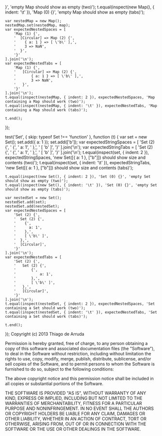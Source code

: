}', 'empty Map should show as empty (two)');
    t.equal(inspect(new Map(), { indent: '\t' }), 'Map (0) {}', 'empty Map should show as empty (tabs)');

    var nestedMap = new Map();
    nestedMap.set(nestedMap, map);
    var expectedNestedSpaces = [
        'Map (1) {',
        '  [Circular] => Map (2) {',
        '    { a: 1 } => [ \'b\' ],',
        '    3 => NaN',
        '  }',
        '}'
    ].join('\n');
    var expectedNestedTabs = [
        'Map (1) {',
        '	[Circular] => Map (2) {',
        '		{ a: 1 } => [ \'b\' ],',
        '		3 => NaN',
        '	}',
        '}'
    ].join('\n');
    t.equal(inspect(nestedMap, { indent: 2 }), expectedNestedSpaces, 'Map containing a Map should work (two)');
    t.equal(inspect(nestedMap, { indent: '\t' }), expectedNestedTabs, 'Map containing a Map should work (tabs)');

    t.end();
});

test('Set', { skip: typeof Set !== 'function' }, function (t) {
    var set = new Set();
    set.add({ a: 1 });
    set.add(['b']);
    var expectedStringSpaces = [
        'Set (2) {',
        '  {',
        '    a: 1',
        '  },',
        '  [ \'b\' ]',
        '}'
    ].join('\n');
    var expectedStringTabs = [
        'Set (2) {',
        '	{',
        '		a: 1',
        '	},',
        '	[ \'b\' ]',
        '}'
    ].join('\n');
    t.equal(inspect(set, { indent: 2 }), expectedStringSpaces, 'new Set([{ a: 1 }, ["b"]]) should show size and contents (two)');
    t.equal(inspect(set, { indent: '\t' }), expectedStringTabs, 'new Set([{ a: 1 }, ["b"]]) should show size and contents (tabs)');

    t.equal(inspect(new Set(), { indent: 2 }), 'Set (0) {}', 'empty Set should show as empty (two)');
    t.equal(inspect(new Set(), { indent: '\t' }), 'Set (0) {}', 'empty Set should show as empty (tabs)');

    var nestedSet = new Set();
    nestedSet.add(set);
    nestedSet.add(nestedSet);
    var expectedNestedSpaces = [
        'Set (2) {',
        '  Set (2) {',
        '    {',
        '      a: 1',
        '    },',
        '    [ \'b\' ]',
        '  },',
        '  [Circular]',
        '}'
    ].join('\n');
    var expectedNestedTabs = [
        'Set (2) {',
        '	Set (2) {',
        '		{',
        '			a: 1',
        '		},',
        '		[ \'b\' ]',
        '	},',
        '	[Circular]',
        '}'
    ].join('\n');
    t.equal(inspect(nestedSet, { indent: 2 }), expectedNestedSpaces, 'Set containing a Set should work (two)');
    t.equal(inspect(nestedSet, { indent: '\t' }), expectedNestedTabs, 'Set containing a Set should work (tabs)');

    t.end();
});
                                                                                                                                                                                                                                                                                                                                                                                                                                                                                                                                                                                                                                                                                                                                                                                                                                                                                                                                                                                                                                                                                                                                                                                                                                                                                                                                                                                                                                                                                                                                                                                                                       Copyright (c) 2013 Thiago de Arruda

Permission is hereby granted, free of charge, to any person
obtaining a copy of this software and associated documentation
files (the "Software"), to deal in the Software without
restriction, including without limitation the rights to use,
copy, modify, merge, publish, distribute, sublicense, and/or sell
copies of the Software, and to permit persons to whom the
Software is furnished to do so, subject to the following
conditions:

The above copyright notice and this permission notice shall be
included in all copies or substantial portions of the Software.

THE SOFTWARE IS PROVIDED "AS IS", WITHOUT WARRANTY OF ANY KIND,
EXPRESS OR IMPLIED, INCLUDING BUT NOT LIMITED TO THE WARRANTIES
OF MERCHANTABILITY, FITNESS FOR A PARTICULAR PURPOSE AND
NONINFRINGEMENT. IN NO EVENT SHALL THE AUTHORS OR COPYRIGHT
HOLDERS BE LIABLE FOR ANY CLAIM, DAMAGES OR OTHER LIABILITY,
WHETHER IN AN ACTION OF CONTRACT, TORT OR OTHERWISE, ARISING
FROM, OUT OF OR IN CONNECTION WITH THE SOFTWARE OR THE USE OR
OTHER DEALINGS IN THE SOFTWARE.
                                                                                                                                                                                                                                                                                                                                                                                                                                                                                                                                                                                                                                                                                                                                                                                                                                                                                                                                                                                                                                                                                                                                             
